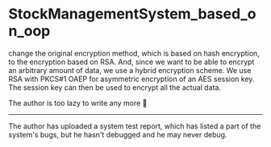 # StockManagementSystem_based_on_oop

change the original encryption method, which is based on hash encryption, to the encryption based on RSA. And, since we want to be able to encrypt an arbitrary amount of data, we use a hybrid encryption scheme. We use RSA with PKCS#1 OAEP for asymmetric encryption of an AES session key. The session key can then be used to encrypt all the actual data.

The author is too lazy to write any more 🐷

---

The author has uploaded a system test report, which has listed a part of the system's bugs, but he hasn't debugged and he may never debug.
